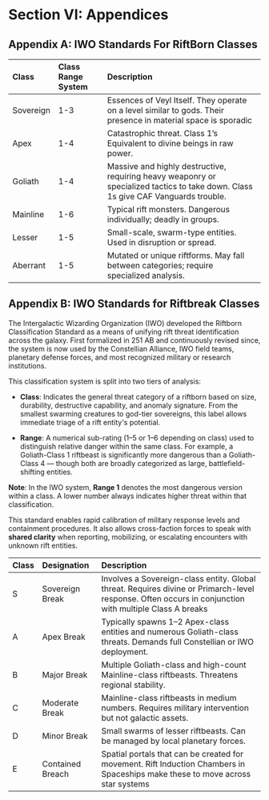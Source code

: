 # Section VI: Appendices

## Appendix A: IWO Standards For RiftBorn Classes

| Class | Class Range System | Description |
| :---- | :---- | :---- |
| Sovereign | 1-3 | Essences of Veyl Itself. They operate on a level similar to gods. Their presence in material space is sporadic |
| Apex | 1-4 | Catastrophic threat. Class 1’s Equivalent to divine beings in raw power. |
| Goliath | 1-4 | Massive and highly destructive, requiring heavy weaponry or specialized tactics to take down. Class 1s give CAF Vanguards trouble. |
| Mainline | 1-6 | Typical rift monsters. Dangerous individually; deadly in groups.  |
| Lesser | 1-5 | Small-scale, swarm-type entities. Used in disruption or spread. |
| Aberrant | 1-5 | Mutated or unique riftforms. May fall between categories; require specialized analysis. |

## 

## Appendix B: IWO Standards for Riftbreak Classes

The Intergalactic Wizarding Organization (IWO) developed the Riftborn Classification Standard as a means of unifying rift threat identification across the galaxy. First formalized in 251 AB and continuously revised since, the system is now used by the Constellian Alliance, IWO field teams, planetary defense forces, and most recognized military or research institutions.

This classification system is split into two tiers of analysis:

* **Class**: Indicates the general threat category of a riftborn based on size, durability, destructive capability, and anomaly signature. From the smallest swarming creatures to god-tier sovereigns, this label allows immediate triage of a rift entity's potential.

* **Range**: A numerical sub-rating (1–5 or 1–6 depending on class) used to distinguish relative danger within the same class. For example, a Goliath-Class 1 riftbeast is significantly more dangerous than a Goliath-Class 4 — though both are broadly categorized as large, battlefield-shifting entities.

**Note**: In the IWO system, **Range 1** denotes the most dangerous version within a class. A lower number always indicates higher threat within that classification.

This standard enables rapid calibration of military response levels and containment procedures. It also allows cross-faction forces to speak with **shared clarity** when reporting, mobilizing, or escalating encounters with unknown rift entities.

| Class | Designation | Description |
| :---- | :---- | :---- |
| S | Sovereign Break | Involves a Sovereign-class entity. Global threat. Requires divine or Primarch-level response. Often occurs in conjunction with multiple Class A breaks |
| A | Apex Break | Typically spawns 1–2 Apex-class entities and numerous Goliath-class threats. Demands full Constellian or IWO deployment. |
| B | Major Break | Multiple Goliath-class and high-count Mainline-class riftbeasts. Threatens regional stability. |
| C | Moderate Break | Mainline-class riftbeasts in medium numbers. Requires military intervention but not galactic assets. |
| D | Minor Break | Small swarms of lesser riftbeasts. Can be managed by local planetary forces. |
| E | Contained Breach | Spatial portals that can be created for movement. Rift Induction Chambers in Spaceships make these to move across star systems |

